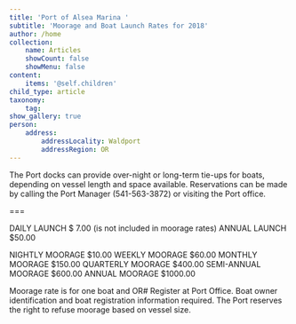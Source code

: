 ```yaml
---
title: 'Port of Alsea Marina '
subtitle: 'Moorage and Boat Launch Rates for 2018'
author: /home
collection:
    name: Articles
    showCount: false
    showMenu: false
content:
    items: '@self.children'
child_type: article
taxonomy:
    tag:
show_gallery: true
person:
    address:
        addressLocality: Waldport
        addressRegion: OR
---
```


The Port docks can provide over-night or long-term tie-ups for boats, depending on vessel length and space available.   Reservations can be made by calling the Port Manager (541-563-3872) or visiting the Port office. 

===

DAILY LAUNCH				$ 7.00  (is not included in moorage rates)
ANNUAL LAUNCH			$50.00

NIGHTLY MOORAGE			$10.00
WEEKLY MOORAGE			$60.00
MONTHLY MOORAGE			$150.00
QUARTERLY MOORAGE			$400.00
SEMI-ANNUAL MOORAGE		$600.00
ANNUAL MOORAGE			$1000.00

Moorage rate is for one boat and OR#
Register at Port Office.   Boat owner identification and boat registration information required.  The Port reserves the right to refuse moorage based on vessel size.

